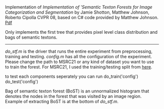Implementation of _Implementation of 'Semantic Texton Forests for Image
 Categorization and Segmentation_ by Jamie Shotton, Matthew Johnson,
 Roberto Cipolla CVPR 08, based on C# code provided by Matthew
 Johnson. [Pdf](jamie.shotton.org/work/publications/cvpr08.pdf)

Only implements the first tree that provides pixel level class distribution and bags of semantic textons.

----

*do_stf.m* is the driver that runs the entire experiment from
preprocessing, training and testing.
_config.m_ has all the configuration of the experiment. Please change
the path to MSRC21 or any kind of dataset you want to use to train the
forest. For MSRC21, I used the training/testing split from
[here](http://jamie.shotton.org/work/data.html).

to test each components seperately you can run 
   do_train('config')
   do_test('config')

Bag of semantic texton forest (BoST) is an unnormalized histogram that
denotes the nodes in the forest that was visited by an image
region. Example of extracting BoST is at the bottom of *do_stf.m*.
